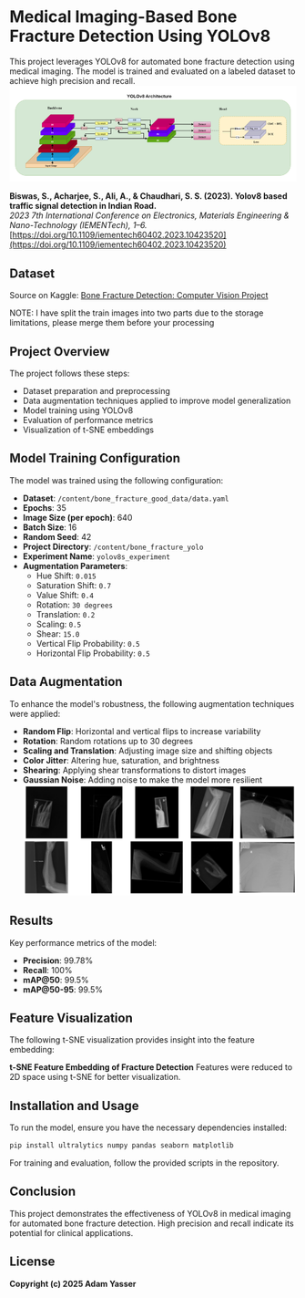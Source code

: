 # Medical Imaging-Based Bone Fracture Detection Using YOLOv8

This project leverages YOLOv8 for automated bone fracture detection using medical imaging. The model is trained and evaluated on a labeled dataset to achieve high precision and recall.
![Traffic Signal Detection](0.png)

**Biswas, S., Acharjee, S., Ali, A., & Chaudhari, S. S. (2023). Yolov8 based traffic signal detection in Indian Road.**  
_2023 7th International Conference on Electronics, Materials Engineering & Nano-Technology (IEMENTech), 1–6._  
[https://doi.org/10.1109/iementech60402.2023.10423520](https://doi.org/10.1109/iementech60402.2023.10423520)



## Dataset
Source on Kaggle:
[Bone Fracture Detection: Computer Vision Project](https://www.kaggle.com/datasets/pkdarabi/bone-fracture-detection-computer-vision-project)

NOTE: I have split the train images into two parts due to the storage limitations, please merge them before your processing

## Project Overview
The project follows these steps:
- Dataset preparation and preprocessing
- Data augmentation techniques applied to improve model generalization
- Model training using YOLOv8
- Evaluation of performance metrics
- Visualization of t-SNE embeddings

## Model Training Configuration
The model was trained using the following configuration:
- **Dataset**: `/content/bone_fracture_good_data/data.yaml`
- **Epochs**: 35
- **Image Size (per epoch)**: 640
- **Batch Size**: 16
- **Random Seed**: 42
- **Project Directory**: `/content/bone_fracture_yolo`
- **Experiment Name**: `yolov8s_experiment`
- **Augmentation Parameters**:
  - Hue Shift: `0.015`
  - Saturation Shift: `0.7`
  - Value Shift: `0.4`
  - Rotation: `30 degrees`
  - Translation: `0.2`
  - Scaling: `0.5`
  - Shear: `15.0`
  - Vertical Flip Probability: `0.5`
  - Horizontal Flip Probability: `0.5`

## Data Augmentation
To enhance the model's robustness, the following augmentation techniques were applied:
- **Random Flip**: Horizontal and vertical flips to increase variability
- **Rotation**: Random rotations up to 30 degrees
- **Scaling and Translation**: Adjusting image size and shifting objects
- **Color Jitter**: Altering hue, saturation, and brightness
- **Shearing**: Applying shear transformations to distort images
- **Gaussian Noise**: Adding noise to make the model more resilient
![Image Description](1.png)

## Results
Key performance metrics of the model:
- **Precision**: 99.78%
- **Recall**: 100%
- **mAP@50**: 99.5%
- **mAP@50-95**: 99.5%

## Feature Visualization
The following t-SNE visualization provides insight into the feature embedding:

**t-SNE Feature Embedding of Fracture Detection**
Features were reduced to 2D space using t-SNE for better visualization.

## Installation and Usage
To run the model, ensure you have the necessary dependencies installed:
```sh
pip install ultralytics numpy pandas seaborn matplotlib
```
For training and evaluation, follow the provided scripts in the repository.

## Conclusion
This project demonstrates the effectiveness of YOLOv8 in medical imaging for automated bone fracture detection. High precision and recall indicate its potential for clinical applications.

## License
**Copyright (c) 2025 Adam Yasser**
